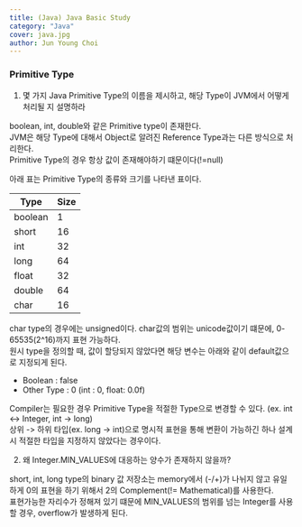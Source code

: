 ```yaml
---
title: (Java) Java Basic Study
category: "Java"
cover: java.jpg
author: Jun Young Choi
---
```


### Primitive Type  
1. 몇 가지 Java Primitive Type의 이름을 제시하고, 해당 Type이 JVM에서 어떻게 처리될 지 설명하라
  
  boolean, int, double와 같은 Primitive type이 존재한다.  
  JVM은 해당 Type에 대해서 Object로 알려진 Reference Type과는 다른 방식으로 처리한다.  
  Primitive Type의 경우 항상 값이 존재해야하기 떄문이다(!=null) 
  
  아래 표는 Primitive Type의 종류와 크기를 나타낸 표이다.
  
  Type | Size
  -----|-----
  boolean | 1
  short | 16
  int | 32
  long | 64
  float | 32
  double | 64
  char | 16  
    
  char type의 경우에는 unsigned이다. char값의 범위는 unicode값이기 떄문에, 0-65535(2^16)까지 표현 가능하다.  
  원시 type을 정의할 때, 값이 할당되지 않았다면 해당 변수는 아래와 같이 default값으로 지정되게 된다.
  
  - Boolean : false
  - Other Type : 0 (int : 0, float: 0.0f)
  
  Compiler는 필요한 경우 Primitive Type을 적절한 Type으로 변경할 수 있다. (ex. int <-> Integer, int -> long)  
  상위 -> 하위 타입(ex. long -> int)으로 명시적 표현을 통해 변환이 가능하긴 하나 설계 시 적절한 타입을 지정하지 않았다는 경우이다.
  
2. 왜 Integer.MIN_VALUES에 대응하는 양수가 존재하지 않을까?

 short, int, long type의 binary 값 저장소는 memory에서 (-/+)가 나뉘지 않고 유일하게 0의 표현을 하기 위해서 2의 Complement(!= Mathematical)를 사용한다.  
 표현가능한 자리수가 정해져 있기 떄문에 MIN_VALUES의 범위를 넘는 Integer를 사용할 경우, overflow가 발생하게 된다.
